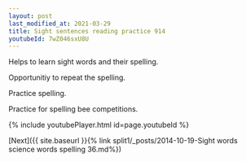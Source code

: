 ```yaml
---
layout: post
last_modified_at: 2021-03-29
title: Sight sentences reading practice 914
youtubeId: 7wZ046sxU8U
---
```

 
 
Helps to learn sight words and their spelling.

Opportunitiy to repeat the spelling. 

Practice spelling. 
 
Practice for spelling bee competitions. 
 
{% include youtubePlayer.html id=page.youtubeId %}
 
 

[Next]({{ site.baseurl }}{% link  split1/_posts/2014-10-19-Sight words science words spelling 36.md%})
 
